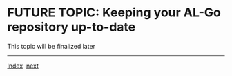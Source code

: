 # FUTURE TOPIC: Keeping your AL-Go repository up-to-date

This topic will be finalized later

______________________________________________________________________

[Index](Index.md)  [next](Index.md)
